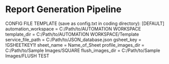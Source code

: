 # Report Generation Pipeline


CONFIG FILE TEMPLATE (save as config.txt in coding directory):
[DEFAULT]
automation_workspace = C:/Path/to/AUTOMATION WORKSPACE
template_dir = C:/Path/to/AUTOMATION WORKSPACE/Template
service_file_path = C:/Path/to/JSON_database.json
gsheet_key = !GSHEETKEY1!
sheet_name = Name_of_Sheet
profile_images_dir = C:/Path/to/Sample Images/SQUARE
flush_images_dir = C:/Path/to/Sample Images/FLUSH TEST
